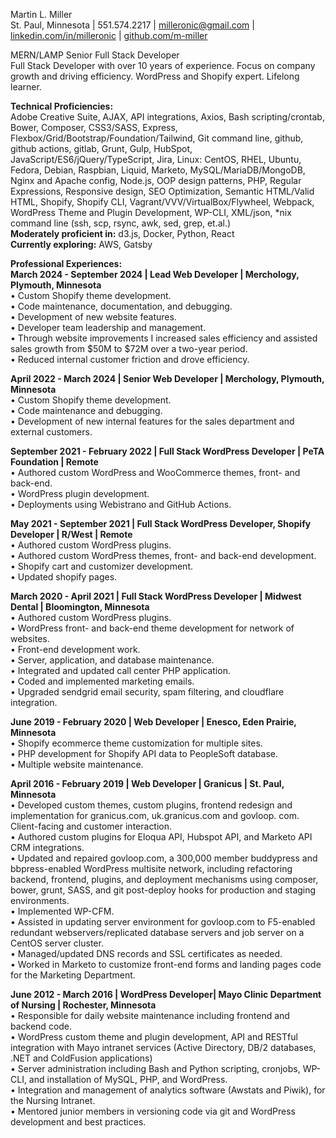 Martin L. Miller  
St. Paul, Minnesota | 551.574.2217 | [milleronic@gmail.com](mailto:milleronic@gmail.com) | [linkedin.com/in/milleronic](http://linkedin.com/in/milleronic) | [github.com/m-miller](http://github.com/m-miller)

MERN/LAMP Senior Full Stack Developer   
Full Stack Developer with over 10 years of experience. Focus on company growth and driving efficiency. WordPress and Shopify expert. Lifelong learner. 

**Technical Proficiencies:**  
Adobe Creative Suite, AJAX, API integrations, Axios, Bash scripting/crontab, Bower, Composer, CSS3/SASS, Express, Flexbox/Grid/Bootstrap/Foundation/Tailwind, Git command line, github, github actions, gitlab, Grunt, Gulp, HubSpot, JavaScript/ES6/jQuery/TypeScript, Jira, Linux: CentOS, RHEL, Ubuntu, Fedora, Debian, Raspbian, Liquid, Marketo, MySQL/MariaDB/MongoDB, Nginx and Apache config, Node.js, OOP design patterns, PHP, Regular Expressions, Responsive design, SEO Optimization, Semantic HTML/Valid HTML, Shopify, Shopify CLI, Vagrant/VVV/VirtualBox/Flywheel, Webpack, WordPress Theme and Plugin Development, WP-CLI, XML/json, \*nix command line (ssh, scp, rsync, awk, sed, grep, et.al.)  
**Moderately proficient in:** d3.js, Docker, Python, React  
**Currently exploring:** AWS, Gatsby

**Professional Experiences:**  
**March 2024 \- September 2024 | Lead Web Developer | Merchology, Plymouth, Minnesota**  
• Custom Shopify theme development.  
• Code maintenance, documentation, and debugging.  
• Development of new website features.  
• Developer team leadership and management.  
• Through website improvements I increased sales efficiency and assisted sales growth from $50M to $72M over a two-year period.  
• Reduced internal customer friction and drove efficiency.

**April 2022 \- March 2024 | Senior Web Developer | Merchology, Plymouth, Minnesota**  
• Custom Shopify theme development.  
• Code maintenance and debugging.  
• Development of new internal features for the sales department and external customers.

**September 2021 \- February 2022 | Full Stack WordPress Developer | PeTA Foundation | Remote**  
• Authored custom WordPress and WooCommerce themes, front- and back-end.  
• WordPress plugin development.  
• Deployments using Webistrano and GitHub Actions.

**May 2021 \- September 2021 | Full Stack WordPress Developer, Shopify Developer | R/West | Remote**  
• Authored custom WordPress plugins.  
• Authored custom WordPress themes, front- and back-end development.  
• Shopify cart and customizer development.  
• Updated shopify pages.

**March 2020 \- April 2021 | Full Stack WordPress Developer | Midwest Dental | Bloomington, Minnesota**  
• Authored custom WordPress plugins.  
• WordPress front- and back-end theme development for network of websites.  
• Front-end development work.  
• Server, application, and database maintenance.  
• Integrated and updated call center PHP application.  
• Coded and implemented marketing emails.  
• Upgraded sendgrid email security, spam filtering, and cloudflare integration.

**June 2019 \- February 2020 | Web Developer | Enesco, Eden Prairie, Minnesota**  
• Shopify ecommerce theme customization for multiple sites.  
• PHP development for Shopify API data to PeopleSoft database.  
• Multiple website maintenance.

**April 2016 \- February 2019 | Web Developer | Granicus | St. Paul, Minnesota**  
• Developed custom themes, custom plugins, frontend redesign and implementation for granicus.com, uk.granicus.com and govloop. com. Client-facing and customer interaction.  
• Authored custom plugins for Eloqua API, Hubspot API, and Marketo API CRM integrations.  
• Updated and repaired govloop.com, a 300,000 member buddypress and bbpress-enabled WordPress multisite network, including refactoring backend, frontend, plugins, and deployment mechanisms using composer, bower, grunt, SASS, and git post-deploy hooks for production and staging environments.  
• Implemented WP-CFM.  
• Assisted in updating server environment for govloop.com to F5-enabled redundant webservers/replicated database servers and job server on a CentOS server cluster.  
• Managed/updated DNS records and SSL certificates as needed.  
• Worked in Marketo to customize front-end forms and landing pages code for the Marketing Department.

**June 2012 \- March 2016 | WordPress Developer| Mayo Clinic Department of Nursing | Rochester, Minnesota**  
• Responsible for daily website maintenance including frontend and backend code.  
• WordPress custom theme and plugin development, API and RESTful integration with Mayo intranet services (Active Directory, DB/2 databases, .NET and ColdFusion applications)  
• Server administration including Bash and Python scripting, cronjobs, WP-CLI, and installation of MySQL, PHP, and WordPress.  
• Integration and management of analytics software (Awstats and Piwik), for the Nursing Intranet.  
• Mentored junior members in versioning code via git and WordPress development and best practices.
